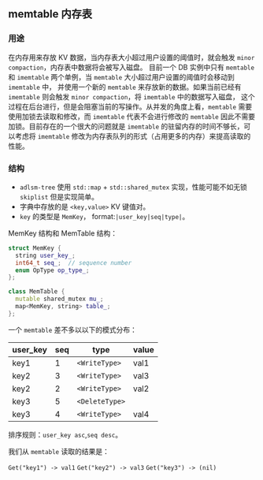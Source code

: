 ## memtable 内存表

### 用途
在内存用来存放 KV 数据，当内存表大小超过用户设置的阈值时，就会触发 `minor compaction`，内存表中数据将会被写入磁盘。
目前一个 DB 实例中只有 `memtable` 和 `imemtable` 两个单例，当 `memtable` 大小超过用户设置的阈值时会移动到 `imemtable` 中，
并使用一个新的 `memtable` 来存放新的数据。如果当前已经有 `imemtable` 则会触发 `minor compaction`，将 `imemtable` 中的数据写入磁盘，
这个过程在后台进行，但是会阻塞当前的写操作。从并发的角度上看，`memtable` 需要使用加锁去读取和修改，而 `imemtable` 代表不会进行修改的 `memtable` 因此不需要加锁。目前存在的一个很大的问题就是 `imemtable` 的驻留内存的时间不够长，可以考虑将 `imemtable` 修改为内存表队列的形式（占用更多的内存）来提高读取的性能。

### 结构

* `adlsm-tree` 使用 `std::map` + `std::shared_mutex` 实现，性能可能不如无锁 `skiplist` 但是实现简单。
* 字典中存放的是 `<key,value>` KV 键值对。
* `key` 的类型是 `MemKey`， format:`|user_key|seq|type|`。

MemKey 结构和 MemTable 结构：
```cpp
struct MemKey {
  string user_key_;
  int64_t seq_;  // sequence number
  enum OpType op_type_;
};

class MemTable {
  mutable shared_mutex mu_;
  map<MemKey, string> table_;
};
```

一个  `memtable` 差不多以以下的模式分布：

| user_key | seq | type           | value |
| -------- | --- | -------------- | ----- |
| key1     | 1   | `<WriteType>`  | val1  |
| key2     | 3   | `<WriteType>`  | val3  |
| key2     | 2   | `<WriteType>`  | val2  |
| key3     | 5   | `<DeleteType>` |       |
| key3     | 4   | `<WriteType>`  | val4  |

排序规则：`user_key asc`,`seq desc`。

我们从 `memtable` 读取的结果是：

`Get("key1") -> val1`
`Get("key2") -> val3`
`Get("key3") -> (nil)`
